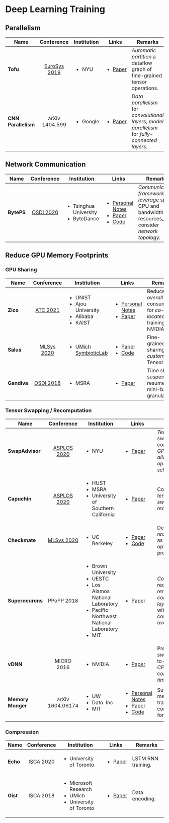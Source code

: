 # Deep Learning Training

## Parallelism

| Name                |                           Conference                           | Institution              | Links                                                                         | Remarks                                                                                          |
| ------------------- | :------------------------------------------------------------: | ------------------------ | ----------------------------------------------------------------------------- | ------------------------------------------------------------------------------------------------ |
| **Tofu**            | [EuroSys 2019](../../reading-notes/conference/eurosys-2019.md) | <ul><li>NYU</li></ul>    | <ul><li><a href="https://doi.org/10.1145/3302424.3303953">Paper</a></li></ul> | _Automatic partition_ a dataflow graph of fine-grained tensor operations.                        |
| **CNN Parallelism** |                         arXiv 1404.599                         | <ul><li>Google</li></ul> | <ul><li><a href="https://arxiv.org/abs/1404.5997">Paper</a></li></ul>         | _Data parallelism_ for _convolutional layers_; _model parallelism_ for _fully-connected layers_. |

## Network Communication

| Name       |                       Conference                       | Institution                                             | Links                                                                                                                                                                                                                                                                                                                                                | Remarks                                                                                                 |
| ---------- | :----------------------------------------------------: | ------------------------------------------------------- | ---------------------------------------------------------------------------------------------------------------------------------------------------------------------------------------------------------------------------------------------------------------------------------------------------------------------------------------------------- | ------------------------------------------------------------------------------------------------------- |
| **BytePS** | [OSDI 2020](../../reading-notes/conference/osdi-2020/) | <ul><li>Tsinghua University</li><li>ByteDance</li></ul> | <ul><li><a href="../../reading-notes/conference/osdi-2020/a-unified-architecture-for-accelerating-distributed-dnn-training-in-heterogeneous-gpu-cpu-clusters.md">Personal Notes</a></li><li><a href="https://www.usenix.org/conference/osdi20/presentation/jiang">Paper</a></li><li><a href="https://github.com/bytedance/byteps">Code</a></li></ul> | _Communication framework; leverage_ spare CPU and bandwidth resources\_;\_ consider _network topology._ |

## Reduce GPU Memory Footprints

### GPU Sharing

| Name        |                         Conference                         | Institution                                                                   | Links                                                                                                                                                                                           | Remarks                                                                              |
| ----------- | :--------------------------------------------------------: | ----------------------------------------------------------------------------- | ----------------------------------------------------------------------------------------------------------------------------------------------------------------------------------------------- | ------------------------------------------------------------------------------------ |
| **Zico**    |    [ATC 2021](../../reading-notes/conference/atc-2021/)    | <ul><li>UNIST</li><li>Ajou University</li><li>Alibaba</li><li>KAIST</li></ul> | <ul><li><a href="../../reading-notes/conference/atc-2021/zico.md">Personal Notes</a></li><li><a href="https://www.usenix.org/conference/atc21/presentation/lim">Paper</a></li></ul>             | Reduce the _overall_ GPU consumption for _co-located_ DNN training jobs; NVIDIA MPS. |
| **Salus**   | [MLSys 2020](../../reading-notes/conference/mlsys-2020.md) | <ul><li><a href="https://symbioticlab.org/">UMich SymbioticLab</a></li></ul>  | <ul><li><a href="https://proceedings.mlsys.org/paper/2020/file/f7177163c833dff4b38fc8d2872f1ec6-Paper.pdf">Paper</a></li><li><a href="https://github.com/symbioticlab/salus">Code</a></li></ul> | Fine-grained GPU sharing; _customized_ TensorFlow.                                   |
| **Gandiva** |   [OSDI 2018](../../reading-notes/conference/osdi-2018/)   | <ul><li>MSRA</li></ul>                                                        | <ul><li><a href="https://www.usenix.org/conference/osdi18/presentation/xiao">Paper</a></li></ul>                                                                                                | Time slicing; suspend and resume; mini-batch granularity.                            |

### Tensor Swapping / Recomputation

| Name              |                          Conference                          | Institution                                                                                                                                       | Links                                                                                                                                                                                                                                                         | Remarks                                                                                              |
| ----------------- | :----------------------------------------------------------: | ------------------------------------------------------------------------------------------------------------------------------------------------- | ------------------------------------------------------------------------------------------------------------------------------------------------------------------------------------------------------------------------------------------------------------- | ---------------------------------------------------------------------------------------------------- |
| **SwapAdvisor**   | [ASPLOS 2020](../../reading-notes/conference/asplos-2020.md) | <ul><li>NYU</li></ul>                                                                                                                             | <ul><li><a href="https://dl.acm.org/doi/10.1145/3373376.3378530">Paper</a></li></ul>                                                                                                                                                                          | _Tensor swapping_; consider both _GPU memory allocation_ and _operator scheduling_.                  |
| **Capuchin**      | [ASPLOS 2020](../../reading-notes/conference/asplos-2020.md) | <ul><li>HUST</li><li>MSRA</li><li>University of Southern California</li></ul>                                                                     | <ul><li><a href="https://dl.acm.org/doi/10.1145/3373376.3378505">Paper</a></li></ul>                                                                                                                                                                          | Combination of _tensor swapping_ and _recomputation_.                                                |
| **Checkmate**     |  [MLSys 2020](../../reading-notes/conference/mlsys-2020.md)  | <ul><li>UC Berkeley</li></ul>                                                                                                                     | <ul><li><a href="https://proceedings.mlsys.org/paper/2020/hash/084b6fbb10729ed4da8c3d3f5a3ae7c9-Abstract.html">Paper</a></li><li><a href="https://github.com/parasj/checkmate">Code</a></li></ul>                                                             | Define _tensor recomputation_ as an optimization problem.                                            |
| **Superneurons**  |                          PPoPP 2018                          | <ul><li>Brown University</li><li>UESTC</li><li>Los Alamos National Laboratory</li><li>Pacific Northwest National Laboratory</li><li>MIT</li></ul> | <ul><li><a href="https://dl.acm.org/doi/10.1145/3200691.3178491">Paper</a></li></ul>                                                                                                                                                                          | _Cost-aware_ recomputation; _remove the convolutional layer tensor_ with low computational overhead. |
| **vDNN**          |                          MICRO 2016                          | <ul><li>NVIDIA</li></ul>                                                                                                                          | <ul><li><a href="https://dl.acm.org/doi/10.5555/3195638.3195660">Paper</a></li></ul>                                                                                                                                                                          | Predictively _swap tensors_ to _overlap the CPU-GPU communication time_.                             |
| **Memory Monger** |                       arXiv 1604.06174                       | <ul><li>UW</li><li>Dato. Inc</li><li>MIT</li></ul>                                                                                                | <ul><li><a href="../../Miscellaneous/arXiv-2016/training-deep-nets-with-sublinear-memory-cost.md">Personal Notes</a></li><li><a href="https://arxiv.org/abs/1604.06174">Paper</a></li><li><a href="https://github.com/dmlc/mxnet-memonger">Code</a></li></ul> | Sublinear memory cost; trade computation for memory.                                                 |

### Compression

| Name     | Conference | Institution                                                                      | Links                                                                                                                      | Remarks            |
| -------- | :--------: | -------------------------------------------------------------------------------- | -------------------------------------------------------------------------------------------------------------------------- | ------------------ |
| **Echo** |  ISCA 2020 | <ul><li>University of Toronto</li></ul>                                          | <ul><li><a href="https://dl.acm.org/doi/abs/10.1109/ISCA45697.2020.00092">Paper</a></li></ul>                              | LSTM RNN training. |
| **Gist** |  ISCA 2018 | <ul><li>Microsoft Research</li><li>UMich</li><li>University of Toronto</li></ul> | <ul><li><a href="https://www.microsoft.com/en-us/research/uploads/prod/2018/04/fiddle-gist-isca18.pdf">Paper</a></li></ul> | Data encoding.     |
